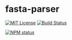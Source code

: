 # fasta-parser

[![MIT License](https://img.shields.io/badge/license-mit-green.svg?style=flat-square)](https://opensource.org/licenses/MIT)
[![Build Status](https://travis-ci.org/oprogramador/fasta-parser.svg?branch=master)](https://travis-ci.org/oprogramador/fasta-parser
)

[![NPM status](https://nodei.co/npm/fasta-parser.png?downloads=true&stars=true)](https://npmjs.org/package/fasta-parser
)
